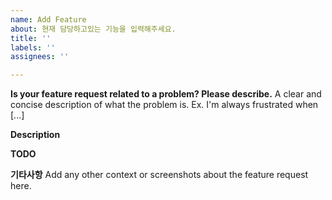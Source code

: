 ```yaml
---
name: Add Feature
about: 현재 담당하고있는 기능을 입력해주세요.
title: ''
labels: ''
assignees: ''

---
```


**Is your feature request related to a problem? Please describe.**
A clear and concise description of what the problem is. Ex. I'm always frustrated when [...]

**Description**

**TODO**

**기타사항**
Add any other context or screenshots about the feature request here.
